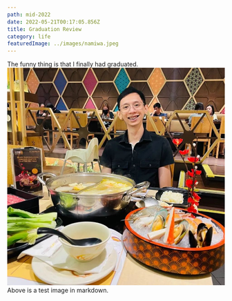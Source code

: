 ```yaml
---
path: mid-2022
date: 2022-05-21T00:17:05.856Z
title: Graduation Review
category: life
featuredImage: ../images/namiwa.jpeg
---
```


The funny thing is that I finally had graduated.
![testing alt](../images/namiwa.jpeg)
Above is a test image in markdown.